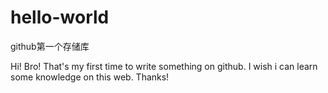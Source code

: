 # hello-world
github第一个存储库

Hi! Bro!
That's my first time to write something on github.
I wish i can learn some knowledge on this web.
Thanks!
